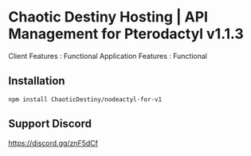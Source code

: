 # Chaotic Destiny Hosting | API Management for Pterodactyl v1.1.3

Client Features : Functional
Application Features : Functional



## Installation
```
npm install ChaoticDestiny/nodeactyl-for-v1
```
## Support Discord
https://discord.gg/znF5dCf
